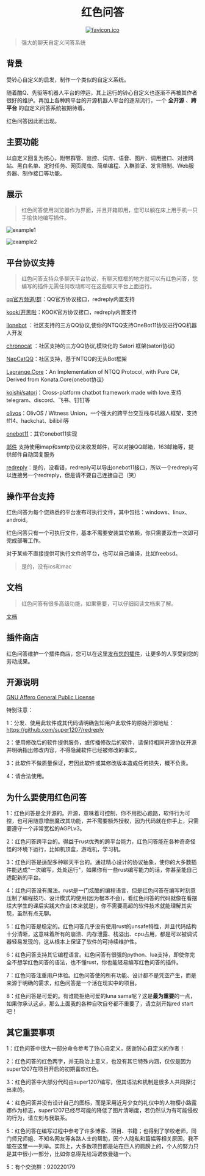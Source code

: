 <div align=center>
	<h1> 红色问答 </h1>
</div>

<div align=center>
	<a href="res/favicon.ico"><img src="res/favicon.ico" alt="favicon.ico" border="0" /></a>
</div>

> 强大的聊天自定义问答系统

## 背景

受铃心自定义的启发，制作一个类似的自定义系统。 <br />

随着酷Q、先驱等机器人平台的停运，其上运行的铃心自定义也逐渐不再被其作者很好的维护。再加上各种跨平台的开源机器人平台的逐渐流行，一个 **全开源** 、**跨平台** 的自定义问答系统被期待着。<br />

红色问答因此而出现。

## 主要功能

以自定义回复为核心，附带群管、监控、词库、语音、图片、调用接口、对接网站、黑白名单、定时任务、网页爬虫、简单编程、入群验证、发言限制、Web服务器、制作接口等功能。<br />

## 展示

> 红色问答使用浏览器作为界面，并且开箱即用，您可以躺在床上用手机一只手愉快地编写插件。

![example1](https://github.com/user-attachments/assets/d11eafbe-70c6-4e37-b702-9ed135cefc8d)


![example2](https://github.com/user-attachments/assets/050046b3-5dd8-4255-bada-687e8f390fd2)

## 平台协议支持

> 红色问答支持众多聊天平台协议，有聊天框框的地方就可以有红色问答，您编写的插件无需任何改动即可在这些聊天平台上面运行。

[qq官方频道/群](https://q.qq.com/)：QQ官方协议接口，redreply内置支持

[kook/开黑啦](https://www.kookapp.cn/)：KOOK官方协议接口，redreply内置支持

[llonebot](https://github.com/LLOneBot/LLOneBot) ：社区支持的三方QQ协议,使你的NTQQ支持OneBot11协议进行QQ机器人开发

[chronocat](https://github.com/chrononeko/chronocat) ：社区支持的三方QQ协议,模块化的 Satori 框架(satori协议)

[NapCatQQ](https://github.com/NapNeko/NapCatQQ)：社区支持，基于NTQQ的无头Bot框架

[Lagrange.Core](https://github.com/LagrangeDev/Lagrange.Core)：An Implementation of NTQQ Protocol, with Pure C#, Derived from Konata.Core(onebot协议)

[koishi/satori](https://koishi.chat/)：Cross-platform chatbot framework made with love.支持telegram、discord、飞书、钉钉等

[olivos](https://github.com/OlivOS-Team/OlivOS)：OlivOS / Witness Union，一个强大的跨平台交互栈与机器人框架，支持ff14、hackchat、bilibili等

[onebot11](https://github.com/botuniverse/onebot-11)：其它onebot11实现

[邮件](https://baike.baidu.com/item/%E7%94%B5%E5%AD%90%E9%82%AE%E4%BB%B6%E5%8D%8F%E8%AE%AE/4105152) 支持使用imap和smtp协议来收发邮件，可以对接QQ邮箱，163邮箱等，提供邮件自动回复服务

[redreply](https://github.com/super1207/redreply)：是的，没看错，redreply可以导出onebot11接口，所以一个redreply可以连接另一个redreply，但是请不要自己连接自己（笑）


## 操作平台支持

红色问答为每个您熟悉的平台发布可执行文件，其中包括：windows、linux、android。

红色问答只有一个可执行文件，基本不需要安装其它依赖，你只需要双击一次即可完成部署工作。

对于某些不直接提供可执行文件的平台，也可以自己编译，比如freebsd。

> 是的，没有ios和mac

## 文档

> 红色问答有很多高级功能，如果需要，可以仔细阅读文档来了解。

[文档](https://super1207.github.io/redreply)


## 插件商店

红色问答维护一个插件商店，您可以在这里[发布您的插件](https://github.com/super1207/redreplyhub)，让更多的人享受到您的劳动成果。


## 开源说明

[GNU Affero General Public License](https://en.wikipedia.org/wiki/GNU_Affero_General_Public_License)

特别注意：

1：分发、使用此软件或其代码请明确告知用户此软件的原始开源地址：https://github.com/super1207/redreply<br />

2：使用修改后的软件提供服务，或传播修改后的软件，请保持相同开源协议开源并明确指出修改内容，不得隐藏软件已经被修改的事实。<br />

3：此软件不做质量保证，若因此软件或其修改版本造成任何损失，概不负责。<br />

4：请合法使用。

## 为什么要使用红色问答

1：红色问答是全开源的。开源，意味着可控制，你不用担心跑路，软件行为可控，也可用随意增删魔改其功能，并不需要额外授权，因为代码就在你手上，只需要遵守一个非常宽松的AGPLv3。

2：红色问答跨平台的。得益于rust优秀的跨平台能力，红色问答能在各种奇奇怪怪的环境下运行，比如机顶盒，游戏机，学习机。

3：红色问答是适配多种聊天平台的。通过精心设计的协议抽象，使你的大多数插件能达成"一次编写，处处运行"，如果你有一些rust编写能力的话，你甚至能自己适配新的平台。

4：红色问答没有魔法。rust是一门炫酷的编程语言，但是红色问答在编写时刻意压制了编程技巧、设计模式的使用(因为根本不会)，看红色问答的代码就像在看摆烂大学生的课后实践大作业(本来就是)，你不需要高超的软件技术就能理解其实现，虽然有点无聊。

5：红色问答是稳定的。红色问答几乎没有使用rust的unsafe特性，并且代码结构十分清晰，这意味着所有的崩溃、内存泄露、栈溢出、cpu占用，都是可以被调试器轻易发现的，这从根本上保证了软件的可持续维护性。

6：红色问答支持其它编程语言。红色问答有很强的python、lua支持，即使你完全不想学红色问答的语法，也不懂rust，你也能轻易编写红色问答的插件。

7：红色问答注重用户体验。红色问答使的所有功能、设计都不是凭空产生，而是来源于明确的需求，红色问答是一个活在现实中的项目。

8：红色问答是可爱的。有谁能拒绝可爱的luna sama呢？这是**最为重要**的一点，如果你承认这点，那么上面我的各种自吹自夸都不重要了，请立刻开始red start吧！


## 其它重要事项

1：红色问答中很大一部分命令参考了铃心自定义，感谢铃心自定义的作者！<br />

2：红色问答的红色两字，并无政治上意义，也没有其它特殊内涵，仅仅是因为super1207在项目开启的初期喜欢红色。<br />

3：红色问答中大部分代码由super1207编写，但其语法和机制是很多人共同探讨出来的。<br />

4：红色问答并没有设计自己的图标，而是采用近月少女的礼仪中的人物樱小路露娜作为标志，super1207已经尽可能的降低了图片清晰度，若仍然认为有可能侵权的行为，请立刻与我联系。

5：红色问答在编写过程中参考了许多博客、项目、书籍；也得到了学校老师，同门师兄师姐、不知名网友等各路人士的帮助，因个人隐私和篇幅等相关原因，我不能在这里一一列举。实际上，大多数项目都是站在巨人的肩膀上的，个人的努力只是其中很小一部分，比如你总得先给冯诺依曼磕一个。

5：有个交流群：920220179
